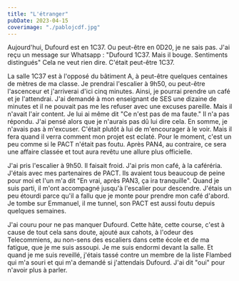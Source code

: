 ```yaml
---
title: "L'étranger"
pubDate: 2023-04-15
coverimage: "./pablojcdf.jpg"
---
```



Aujourd'hui, Dufourd est en 1C37. Ou peut-être en 0D20, je ne sais pas. J'ai reçu un message sur Whatsapp : "Dufourd 1C37. Mais il bouge. Sentiments distingués" Cela ne veut rien dire. C'était peut-être 1C37.

La salle 1C37 est à l'opposé du bâtiment A, à peut-être quelques centaines de mètres de ma classe. Je prendrai l'escalier à 9h50, ou peut-être l'ascenceur et j'arriverai d'ici cinq minutes. Ainsi, je pourrai prendre un café et je l'attendrai. J'ai demandé à mon enseignant de SES une dizaine de minutes et il ne pouvait pas me les refuser avec une excuses pareille. Mais il n'avait l'air content. Je lui ai même dit "Ce n'est pas de ma faute." Il n'a pas répondu. J'ai pensé alors que je n'aurais pas dû lui dire cela. En somme, je n'avais pas à m'excuser. C'était plutôt à lui de m'encourager à le voir. Mais il fera quand il verra comment mon projet est eclaté. Pour le moment, c'est un peu comme si le PACT n'était pas foutu. Après PAN4, au contraire, ce sera une affaire classée et tout aura revêtu une allure plus officielle.

J'ai pris l'escalier à 9h50. Il faisait froid. J'ai pris mon café, à la caféréria. J'étais avec mes partenaires de PACT. Ils avaient tous beaucoup de peine pour moi et l'un m'a dit "En vrai, après PAN3, ça ira tranquille". Quand je suis parti, il m'ont accompagné jusqu'à l'escalier pour descendre. J'étais un peu étourdi parce qu'il a fallu que je monte pour prendre mon café d'abord. Je tombe sur Emmanuel, il me tunnel, son PACT est aussi foutu depuis quelques semaines.

J'ai couru pour ne pas manquer Dufourd. Cette hâte, cette course, c'est à cause de tout cela sans doute, ajouté aux cahots, à l'odeur des Telecommiens, au non-sens des escaliers dans cette école et de ma fatigue, que je me suis assoupi. Je me suis endormi devant la salle. Et quand je me suis reveillé, j'étais tassé contre un membre de la liste Flambed qui m'a souri et qui m'a demandé si j'attendais Dufourd. J'ai dit "oui" pour n'avoir plus à parler.